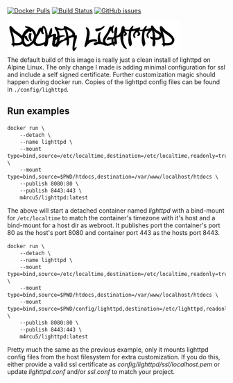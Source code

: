 
[![Docker Pulls](https://img.shields.io/docker/pulls/m4rcu5/lighttpd.svg)](https://hub.docker.com/r/m4rcu5/lighttpd/) [![Build Status](https://travis-ci.org/m4rcu5nl/docker-lighttpd-alpine.svg?branch=master)](https://travis-ci.org/m4rcu5nl/docker-lighttpd-alpine) [![GitHub issues](https://img.shields.io/github/issues/m4rcu5nl/docker-lighttpd-alpine.svg)](https://github.com/m4rcu5nl/docker-lighttpd-alpine/issues)

![](files/docker-lighttpd.png)    
The default build of this image is really just a clean install of lighttpd on Alpine Linux. The only change I made is adding minimal configuration for ssl and include a self signed certificate. Further customization magic should happen during docker run. Copies of the lighttpd config files can be found in `./config/lighttpd`.

Run examples
----
```
docker run \
	--detach \
	--name lighttpd \
	--mount type=bind,source=/etc/localtime,destination=/etc/localtime,readonly=true \
	--mount type=bind,source=$PWD/htdocs,destination=/var/www/localhost/htdocs \
	--publish 8080:80 \
	--publish 8443:443 \
	m4rcu5/lighttpd:latest
```
The above will start a detached container named _lighttpd_ with a bind-mount for `/etc/localtime` to match the container's timezone with it's host and a bind-mount for a host dir as webroot. It publishes port the container's port 80 as the host's port 8080 and container port 443 as the hosts port 8443.    

```
docker run \
	--detach \
	--name lighttpd \
	--mount type=bind,source=/etc/localtime,destination=/etc/localtime,readonly=true \
	--mount type=bind,source=$PWD/htdocs,destination=/var/www/localhost/htdocs \
	--mount type=bind,source=$PWD/config/lighttpd,destination=/etc/lighttpd,readonly=true \
	--publish 8080:80 \
	--publish 8443:443 \
	m4rcu5/lighttpd:latest
```
Pretty much the same as the previous example, only it mounts lighttpd config files from the host filesystem for extra customization. If you do this, either provide a valid ssl certificate as *config/lighttpd/ssl/localhost.pem* or update *lighttpd.conf* and/or *ssl.conf* to match your project.
